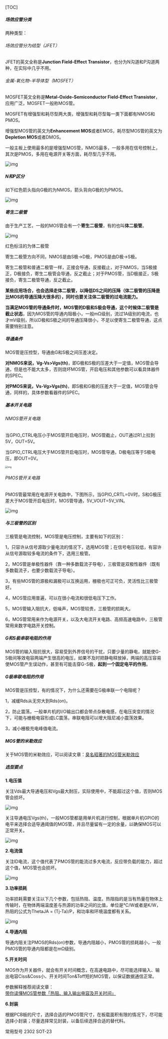 [TOC]



##### 场效应管分类

两种类型：

###### 场效应管分为结型（JFET）

JFET的英文全称是**Junction Field-Effect Transistor**，也分为N沟道和P沟道两种，在实际中几乎不用。

###### 金属-氧化物-半导体型（MOSFET）

MOSFET英文全称是**Metal-Oxide-Semiconductor Field-Effect Transistor**，应用广泛，MOSFET一般称MOS管。

MOSFET有增强型和耗尽型两大类，增强型和耗尽型每一类下面都有NMOS和PMOS。

增强型MOS管的英文为**Enhancement MOS**或者EMOS，耗尽型MOS管的英文为**Depletion MOS**或者DMOS。



一般主板上使用最多的是增强型MOS管，NMOS最多，一般多用在信号控制上，其次是PMOS，多用在电源开关等方面，耗尽型几乎不用。

![img](/web/www/kaohe/读书笔记/img/场效应管分类.jpg)



##### N和P区分

如下红色箭头指向G极的为NMOS，箭头背向G极的为PMOS。

<img src="/web/www/kaohe/读书笔记/img/NMOS和PMOS区别.jpg" alt="img"  />

##### 寄生二极管

由于生产工艺，一般的MOS管会有一个**寄生二极管**，有的也叫**体二极管**。

![img](/web/www/kaohe/读书笔记/img/MOS寄生二极管.jpg)

红色标注的为体二极管

寄生二极管方向不同，NMOS是由S极→D极，PMOS是由D极→S极。

寄生二极管和普通二极管一样，正接会导通，反接截止，对于NMOS，当S极接正，D极接负，寄生二极管会导通，反之截止；对于PMOS管，当D极接正，S极接负，寄生二极管导通，反之截止。



**某些应用场合，也会选择走体二极管，以降低DS之间的压降（体二极管的压降是比MOS的导通压降大很多的），同时也要关注体二极管的过电流能力。**

**当满足MOS管的导通条件时，MOS管的D极和S极会导通，这个时候体二极管是截止状态**，因为MOS管的导通内阻极小，一般mΩ级别，流过1A级别的电流，也才mV级别，所以D极和S极之间的导通压降很小，不足以使寄生二极管导通，这点需要特别注意。



##### 导通条件

MOS管是压控型，导通由G和S极之间压差决定。

**对NMOS来说，Vg-Vs>Vgs(th)**，即G极和S极的压差大于一定值，MOS管会导通，但是也不能大太多，否则烧坏MOS管，开启电压和其他参数可以看具体器件的SPEC。

**对PMOS来说，Vs-Vg>Vgs(th)**，即S极和G极的压差大于一定值，MOS管会导通，同样的，具体参数看器件的SPEC。



##### 基本开关电路

###### NMOS管开关电路

当GPIO_CTRL电压小于MOS管开启电压时，MOS管截止，OUT通过R1上拉到5V，OUT=5V。

当GPIO_CTRL电压大于MOS管开启电压时，MOS管导通，D极电压等于S极电压，即OUT=0V。

<img src="/web/www/kaohe/读书笔记/img/NMOS管开关电路.jpg" alt="img" style="zoom:50%;" />

###### PMOS管开关电路

PMOS管最常用在电源开关电路中，下图所示，当GPIO_CRTL=0V时，S和G极压差大于MOS管开启电压时，MOS管导通，5V_VOUT=5V_VIN。

![img](/web/www/kaohe/读书笔记/img/PMOS管开关电路.png)



##### 与三极管的区别

三极管是电流控制，MOS管是电压控制，主要有如下的区别：

1，只容许从信号源取少量电流的情况下，选用MOS管；在信号电压较低，有容许从信号源取较多电流的条件下，选用三极管。

2，MOS管是单极性器件（靠一种多数载流子导电），三极管是双极性器件（既有多数载流子，也要少数载流子导电）。

3，有些MOS管的源极和漏极可以互换运用，栅极也可正可负，灵活性比三极管好。

4，MOS管应用普遍，可以在很小电流和很低电压下工作。

5，MOS管输入阻抗大，低噪声，MOS管较贵，三极管的损耗大。

6，MOS管常用来作为电源开关，以及大电流开关电路、高频高速电路中，三极管常用来数字电路开关控制。



##### G和S极串联电阻的作用

MOS管的输入阻抗很大，容易受到外界信号的干扰，只要少量的静电，就能使G-S极间等效电容两端产生很高的电压，如果不及时把静电释放掉，两端的高压容易使MOS管产生误动作，甚至有可能击穿G-S极，**起到一个固定电平的作用**。



##### G极串联电阻的作用

MOS管是压控型，有的情况下，为什么还需要在G极串联一个电阻呢？

1，减缓Rds从无穷大到Rds(on)。

2，防止震荡，一般单片机的I/O输出口都会带点杂散电感，在电压突变的情况下，可能与栅极电容形成LC震荡，串联电阻可以增大阻尼减小震荡效果。

3，减小栅极充电峰值电流。



##### MOS管的米勒效应

关于MOS管的米勒效应，可以阅读文章：[臭名昭著的MOS管米勒效应](http://mp.weixin.qq.com/s?__biz=MzIwMDU3MjE2Nw==&mid=2652695840&idx=1&sn=36f0ba435717b301fbb5fe9613786a72&chksm=8d136148ba64e85e0fc76cb6abb5b25a9caf92a6c70bb45410fcc680c883391f71c52c1ce5a6&scene=21#wechat_redirect)



##### 选型要点

**1.电压值**

关注Vds最大导通电压和Vgs最大耐压，实际使用中，不能超过这个值，否则MOS管会损坏。

![img](/web/www/kaohe/读书笔记/img/MOS选型电压.png)



关注导通电压Vgs(th)，一般MOS管都是用单片机进行控制，根据单片机GPIO的电平来选择合适导通阈值的MOS管，并且尽量留有一定的余量，以确保MOS可以正常开关。

![img](/web/www/kaohe/读书笔记/img/MOS选型导通电压.png)



**2.电流值**

关注ID电流，这个值代表了PMOS管的能流过多大电流，反应带负载的能力，超过这个值，MOS管也会损坏。

![img](/web/www/kaohe/读书笔记/img/MOS选型电流.png)



**3.功率损耗**

功率损耗需要关注以下几个参数，包括热阻、温度。热阻指的是当有热量在物体上传输时，在物体两端温度差与热源的功率之间的比值，单位是℃/W或者是K/W，热阻的公式为ThetaJA = (Tj-Ta)/P，和功率和环境温度都有关系。

![img](/web/www/kaohe/读书笔记/img/MOS选型功耗.png)



**4.导通内阻**

导通内阻关注PMOS的Rds(on)参数，导通内阻越小，PMOS管的损耗越小，一般PMOS管的导通内阻都是在mΩ级别。



**5.开关时间**

MOS作为开关器件，就会有开关时间概念，在高速电路中，尽可能选择输入、输出电容Ciss&Coss小、开关时间Ton&Toff短的MOS管，以保证数据通信正常。

参数解释推荐阅读文章：[带你读懂MOS管参数「热阻、输入输出电容及开关时间」](http://mp.weixin.qq.com/s?__biz=MzIwMDU3MjE2Nw==&mid=2652695393&idx=1&sn=ca8b70322812ce501e499250e4a34af3&chksm=8d136709ba64ee1f4f46a454154f23c5f5c69385216f58bba241926e79196726b670f2d77d79&scene=21#wechat_redirect)

**6.封装**

根据PCB板的尺寸，选择合适的PMOS管尺寸，在板载面积有限的情况下，尽可能选择小封装；尽量选择常见封装，以备后续选择合适的替代料。



常用型号
2302 SOT-23